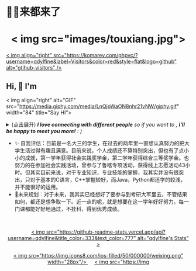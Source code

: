# 🍓🍅来都来了
<h1 align="center">  < img src="images/touxiang.jpg">  </h1>
<a href="https://github.com/qdylfine/computer-vision-in-action">
    < img align="right" src="https://komarev.com/ghpvc/?username=qdylfine&label=Visitors&color=red&style=flat&logo=github" alt="gtihub-visitors" />
</a >
 
## Hi, 👋  I'm 
 
< img align="right" alt="GIF" src="https://media.giphy.com/media/LnQjpWaON8nhr21vNW/giphy.gif" width="84" title="Say HI"> <details><summary>(点击展开) <em><b>I love connecting with different people</b> so if you want to , <b>I'll be happy to meet you more!</b> : )</em></summary>
 
<!--my introduction start-->
    
- 姓名 张寒
- 性别 女
- 学校 中国海洋大学（OUC）
- ❤ 喜欢看小说 🍉追综艺,🎸听音乐,👉追星人一枚， 1⃣7⃣&🐇（懂暗号之人一起玩啊！）
  
---
</details>
  
 - ✨ 自我评估：目前是一名大三的学生，在过去的两年里一直想认真努力的把大学生活过得有趣且满意。目前来说，个人成绩还不算特别突出，但也有了点小小的成就，第一学年获得社会实践奖学金，第二学年获得综合三等奖学金。也努力的在参加社会实践活动，曾参与了鲁喀专项活动，获得线上志愿活动43小时。但其实目前来说，对于专业知识，专业技能的掌握，我其实并没有很突出，只对于基本的C语言，C++掌握较好，而Java，Python都还学的较浅，并不能很好的运用。
 - 🍦未来规划：对于未来，我其实已经想好了要参与到考研大军里去，不管结果如何，都还是想争取一下。近一点的呢，就是想要在这一学年好好努力，每一门课都能好好地通过，不挂科，得到优秀成绩。
 
 
<!--my introduction end -->
 
<br>
 
<p align="center">
  <a href="https://github.com/qdylfine" class="rich-diff-level-one">
    < img src="https://github-readme-stats.vercel.app/api?username=qdylfine&title_color=333&text_color=777" alt="qdylfine's Stats" >
    <!-- &hide=issues
    < img src="https://github-readme-stats.vercel.app/api?username=qdylfine&hide=issues&title_color=333&text_color=777" alt="qdylfine's Stats" >
    -->
  </a >
</p >
 
<p align="center">
   <a href= "./images1/1-1.jpg" height="50%" width="50%" target="_blank" alt="WeChat" title="WeChat">
    < img src="https://img.icons8.com/ios-filled/50/000000/weixing.png" width="28px"/>
  </a >
  &emsp;
      <a href="https://blog.csdn.net/qdylfine?type=blog" target="_blank" alt="CSDN" title="CSDN">
        < img src="https://img
